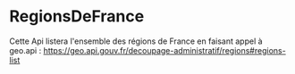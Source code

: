 # RegionsDeFrance
Cette Api listera l'ensemble des régions de France en faisant appel à geo.api : https://geo.api.gouv.fr/decoupage-administratif/regions#regions-list

